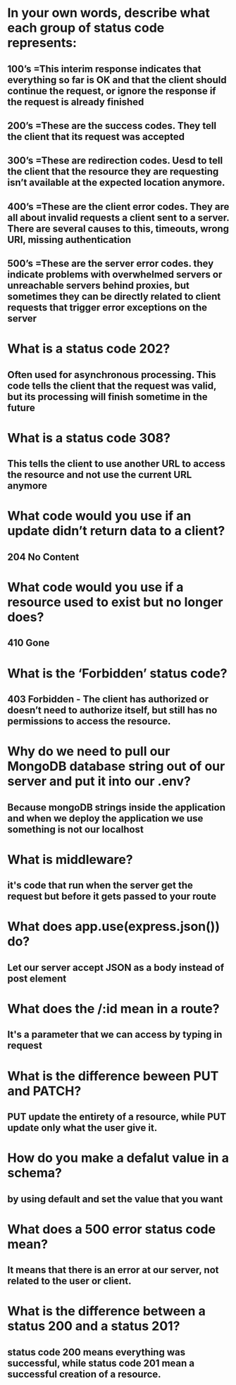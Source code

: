 # In your own words, describe what each group of status code represents:
## 100’s =This interim response indicates that everything so far is OK and that the client should continue the request, or ignore the response if the request is already finished
## 200’s =These are the success codes. They tell the client that its request was accepted
## 300’s =These are redirection codes. Uesd to tell the client that the resource they are requesting isn’t available at the expected location anymore.
## 400’s =These are the client error codes. They are all about invalid requests a client sent to a server. There are several causes to this, timeouts, wrong URI, missing authentication
## 500’s =These are the server error codes. they indicate problems with overwhelmed servers or unreachable servers behind proxies, but sometimes they can be directly related to client requests that trigger error exceptions on the server

# What is a status code 202?
## Often used for asynchronous processing. This code tells the client that the request was valid, but its processing will finish sometime in the future

# What is a status code 308?
## This tells the client to use another URL to access the resource and not use the current URL anymore

# What code would you use if an update didn’t return data to a client?
## 204 No Content

# What code would you use if a resource used to exist but no longer does?
## 410 Gone 
# What is the ‘Forbidden’ status code?
## 403 Forbidden - The client has authorized or doesn’t need to authorize itself, but still has no permissions to access the resource.

# Why do we need to pull our MongoDB database string out of our server and put it into our .env?

## Because mongoDB strings inside the application and when we deploy the application we use something is not our localhost

# What is middleware?
## it's code that run when the server get the request but before it gets passed to your route

# What does app.use(express.json()) do?
## Let our server accept JSON as a body instead of post element

# What does the /:id mean in a route?
## It's a parameter that we can access by typing in request

# What is the difference beween PUT and PATCH?
## PUT update the entirety of a resource, while PUT update only what the user give it.

# How do you make a defalut value in a schema?
## by using default and set the value that you want

# What does a 500 error status code mean?
## It means that there is an error at our server, not related to the user or client.

# What is the difference between a status 200 and a status 201?
## status code 200 means everything was successful, while status code 201 mean a successful creation of a resource.
